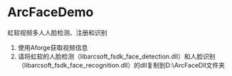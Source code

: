 # ArcFaceDemo
虹软视频多人人脸检测、注册和识别


1. 使用Aforge获取视频信息
2. 请将虹软的人脸检测（libarcsoft_fsdk_face_detection.dll）和人脸识别（libarcsoft_fsdk_face_recognition.dll）的dll复制到D:\ArcFaceDll文件夹

